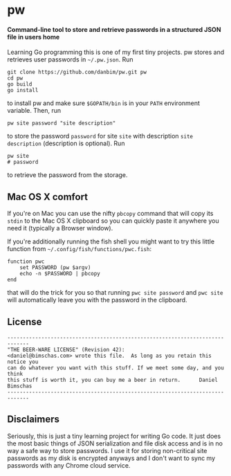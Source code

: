 # pw
#### Command-line tool to store and retrieve passwords in a structured JSON file in users home

Learning Go programming this is one of my first tiny projects. pw stores and retrieves user passwords in ```~/.pw.json```. Run

```
git clone https://github.com/danbim/pw.git pw
cd pw
go build
go install
```

to install pw and make sure ```$GOPATH/bin``` is in your ```PATH``` environment variable. Then, run 

```
pw site password "site description"
```

to store the password ```password``` for site ```site``` with description ```site description``` (description is optional). Run

```
pw site
# password
```

to retrieve the password from the storage.

## Mac OS X comfort
If you're on Mac you can use the nifty ```pbcopy``` command that will copy its ```stdin``` to the Mac OS X clipboard so you can quickly paste it anywhere you need it (typically a Browser window). 

If you're additionally running the fish shell you might want to try this little function from ```~/.config/fish/functions/pwc.fish```:

```
function pwc
	set PASSWORD (pw $argv)
	echo -n $PASSWORD | pbcopy
end
```

that will do the trick for you so that running ```pwc site password``` and ```pwc site``` will automatically leave you with the password in the clipboard.

## License
```
-----------------------------------------------------------------------------
"THE BEER-WARE LICENSE" (Revision 42):
<daniel@bimschas.com> wrote this file.  As long as you retain this notice you
can do whatever you want with this stuff. If we meet some day, and you think
this stuff is worth it, you can buy me a beer in return.      Daniel Bimschas
-----------------------------------------------------------------------------
```

## Disclaimers
Seriously, this is just a tiny learning project for writing Go code. It just does the most basic things of JSON serialization and file disk access and is in no way a safe way to store passwords. I use it for storing non-critical site passwords as my disk is encrypted anyways and I don't want to sync my passwords with any Chrome cloud service.
